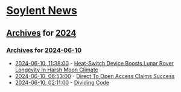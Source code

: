 # [Soylent News](../../../README.md)

## [Archives](../../index.md) for [2024](../index.md)

### [Archives](../../index.md) for [2024-06-10](index.md)

* [2024-06-10, 11:38:00](https://soylentnews.org/article.pl?sid=24/06/09/1430234&from=rss) - [Heat-Switch Device Boosts Lunar Rover Longevity In Harsh Moon Climate](https://soylentnews.org/article.pl?sid=24/06/09/1430234&from=rss)
* [2024-06-10, 06:53:00](https://soylentnews.org/article.pl?sid=24/06/08/1734215&from=rss) - [Direct To Open Access Claims Success](https://soylentnews.org/article.pl?sid=24/06/08/1734215&from=rss)
* [2024-06-10, 02:11:00](https://soylentnews.org/article.pl?sid=24/06/09/1322221&from=rss) - [Dividing Code](https://soylentnews.org/article.pl?sid=24/06/09/1322221&from=rss)
